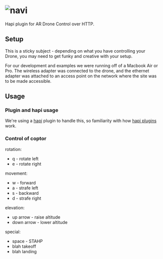 ![navi](http://borderhouseblog.com/wp-content/uploads/2011/10/Navi.jpg)
====



Hapi plugin for AR Drone Control over HTTP. 

## Setup

This is a sticky subject - depending on what you have controlling your Drone, you may need to get funky and creative with your setup. 

For our development and examples we were running off of a Macbook Air or Pro. The wireless adapter was connected to the drone, and the ethernet adapter was attached to an access point on the network where the site was to be made accessible. 

## Usage

### Plugin and hapi usage

We're using a [hapi](http://spumko.github.io/) plugin to handle this, so familiarity with how [hapi plugins](http://spumko.github.io/resource/api/#plugin_interface) work.

### Control of coptor

rotation:
+ q - rotate left
+ e - rotate right

movement:
+ w - forward
+ a - strafe left
+ s - backward
+ d - strafe right

elevation:
+ up arrow - raise altitude
+ down arrow - lower altitude

special:
+ space - STAHP
+ blah takeoff
+ blah landing
